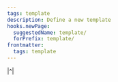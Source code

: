 ```yaml
---
tags: template
description: Define a new template
hooks.newPage:
  suggestedName: template/
  forPrefix: template/
frontmatter:
  tags: template
---
```

|^|